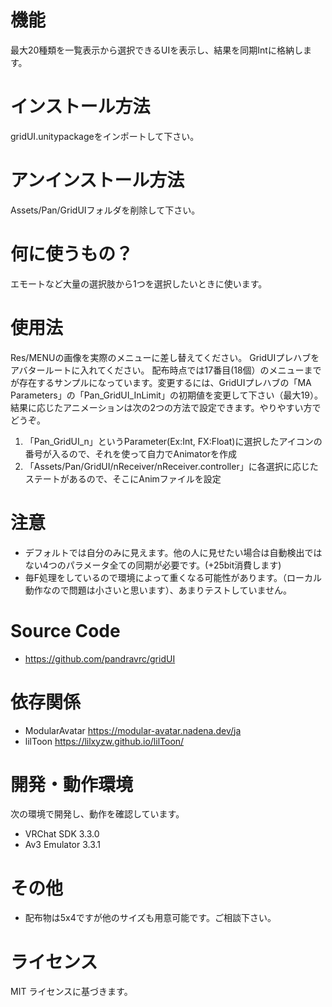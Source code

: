 # 機能
最大20種類を一覧表示から選択できるUIを表示し、結果を同期Intに格納します。

# インストール方法
gridUI.unitypackageをインポートして下さい。

# アンインストール方法
Assets/Pan/GridUIフォルダを削除して下さい。

# 何に使うもの？
エモートなど大量の選択肢から1つを選択したいときに使います。

# 使用法
Res/MENUの画像を実際のメニューに差し替えてください。
GridUIプレハブをアバタールートに入れてください。
配布時点では17番目(18個）のメニューまでが存在するサンプルになっています。変更するには、GridUIプレハブの「MA Parameters」の「Pan_GridUI_InLimit」の初期値を変更して下さい（最大19）。
結果に応じたアニメーションは次の2つの方法で設定できます。やりやすい方でどうぞ。
1. 「Pan_GridUI_n」というParameter(Ex:Int, FX:Float)に選択したアイコンの番号が入るので、それを使って自力でAnimatorを作成
2. 「Assets/Pan/GridUI/nReceiver/nReceiver.controller」に各選択に応じたステートがあるので、そこにAnimファイルを設定

# 注意
- デフォルトでは自分のみに見えます。他の人に見せたい場合は自動検出ではない4つのパラメータ全ての同期が必要です。(+25bit消費します)
- 毎F処理をしているので環境によって重くなる可能性があります。（ローカル動作なので問題は小さいと思います）、あまりテストしていません。

# Source Code
- https://github.com/pandravrc/gridUI

# 依存関係
- ModularAvatar
https://modular-avatar.nadena.dev/ja
- lilToon
https://lilxyzw.github.io/lilToon/

# 開発・動作環境
次の環境で開発し、動作を確認しています。
- VRChat SDK 3.3.0
- Av3 Emulator 3.3.1

# その他
- 配布物は5x4ですが他のサイズも用意可能です。ご相談下さい。

# ライセンス
MIT ライセンスに基づきます。
